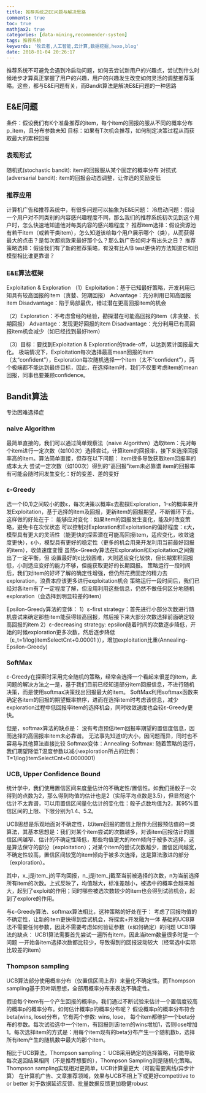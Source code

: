 ```yaml
---
title: 推荐系统之EE问题与解决思路
comments: true
toc: true
mathjax2: true
categories: [data-mining,recommender-system]
tags: 推荐系统
keywords: '牧云者,人工智能,云计算,数据挖掘,hexo,blog'
date: 2018-01-04 20:26:17
---
```

推荐系统不可避免会遇到冷启动问题，如何去尝试新用户的兴趣点，尝试到什么时候地步才算真正掌握了用户的兴趣，用户的兴趣发生改变如何灵活的调整推荐策略。这些，都与E&E问题有关，而Bandit算法是解决E&E问题的一种思路
 <!--more-->
## E&E问题
条件：假设我们有K个准备推荐的item，每个item的回报的服从不同的概率分布p_item，且分布参数未知
目标：如果有T次机会推荐，如何制定决策过程从而获取最大的累积回报
### 表现形式
随机式(stochastic bandit): item的回报服从某个固定的概率分布
对抗式(adversarial bandit): item的回报会动态调整，让你选的奖励变低
### 推荐应用
计算机广告和推荐系统中，有很多问题可以抽象为E&E问题：
冷启动问题：假设一个用户对不同类别的内容感兴趣程度不同，那么我们的推荐系统初次见到这个用户时，怎么快速地知道他对每类内容的感兴趣程度？
推荐item选择：假设资源池有若干item（或若干类item），怎么知道该给每个用户展示哪个（类），从而获得最大的点击？是每次都挑效果最好那个么？那么新广告如何才有出头之日？
推荐策略选择：假设我们有了新的推荐策略，有没有比A/B test更快的方法知道它和旧模型相比谁更靠谱？

### E&E算法框架
Exploitation & Exploration
（1）Exploitation：基于已知最好策略，开发利用已知具有较高回报的item（贪婪、短期回报）
Advantage：充分利用已知高回报item
Disadvantage：陷于局部最优，错过潜在更高回报item的机会

（2）Exploration：不考虑曾经的经验，勘探潜在可能高回报的item（非贪婪、长期回报）
Advantage：发现更好回报的item
Disadvantage：充分利用已有高回报item机会减少（如已经找到最好item）

（3）目标：要找到Exploitation & Exploration的trade-off，以达到累计回报最大化。
极端情况下，Exploitation每次选择最高mean回报的item（太“confident”），Exploration每次随机选择一个item（太不“confident”），两个极端都不能达到最终目标，因此，在选择item时，我们不仅要考虑item的mean回报，同事也要兼顾confidence。

## Bandit算法
专治困难选择症
### naive Algorithm
最简单直接的，我们可以通过简单观察法（naive Algorithm）选取item：先对每个item进行一定次数（如100次）选择尝试，计算item的回报率，接下来选择回报率高的item。算法简单直接，但存在以下问题：
item很多导致获取item回报率的成本太大
尝试一定次数（如100次）得到的“高回报”item未必靠谱
item的回报率有可能会随时间发生变化：好的变差、差的变好

### ε-Greedy
选一个(0,1)之间较小的数ε，每次决策以概率ε去勘探Exploration，1-ε的概率来开发Exploitation，基于选择的item及回报，更新item的回报期望，不断循环下去。
这样做的好处在于：
能够应对变化：如果item的回报发生变化，能及时改变策略，避免卡在次优状态
可以控制对Exploration和Exploitation的偏好程度：ε大，模型具有更大的灵活性（能更快的探索潜在可能高回报item，适应变化，收敛速度更快），ε小，模型具有更好的稳定性（更多的机会用来开发利用当前最好回报的item），收敛速度变慢
虽然ε-Greedy算法在Exploration和Exploitation之间做出了一定平衡，但
设置最好的ε比较困难，大则适应变化较快，但长期累积回报低，小则适应变好的能力不够，但能获取更好的长期回报。
策略运行一段时间后，我们对item的好坏了解的确定性增强，但仍然花费固定的精力去exploration，浪费本应该更多进行exploitation机会
策略运行一段时间后，我们已经对各item有了一定程度了解，但没用利用这些信息，仍然不做任何区分地随机exploration（会选择到明显较差的item）

Epsilon-Greedy算法的变体：
1）ε-first strategy：首先进行小部分次数进行随机尝试来确定那些item能获得较高回报，然后接下来大部分次数选择前面确定较高回报的item
2）ε-decreasing strategy: epsilon随着时间的次数逐步降低，开始的时候exploration更多次数，然后逐步降低（ε_t=1/log(itemSelectCnt+0.00001 )），增加exploitation比重(Annealing-Epsilon-Greedy)

### SoftMax
ε-Greedy在探索时采用完全随机的策略，经常会选择一个看起来很差的item，此问题的解决方法之一是，基于我们目前已经知道部分item回报信息，不进行随机决策，而是使用softmax决策找出回报最大的item。
SoftMax利用softmax函数来确定各item的回报的期望概率排序，进而在选择item时考虑该信息，减少exploration过程中低回报率item的选择机会，同时收敛速度也会较ε-Greedy更快。

但是，softmax算法的缺点是：
没有考虑预估item回报率期望的置信度信息，因而选择的高回报率item未必靠谱。
无法事先知道t的大小，因问题而异，同时也不容易与其他算法直接比较
Softmax变体：Annealing-Softmax:
随着策略的运行，我们期望降低T温度参数以减小exploration所占的比例：T=1/log(itemSelectCnt+0.0000001)

### UCB, Upper Confidence Bound
统计学中，我们使用置信区间来度量估计的不确定性/置信性。如我们摇骰子一次得到的点数为2，那么得到均值的估计也是2（实际平均点数是3.5），但显然这个估计不太靠谱，可以用置信区间量化估计的变化性：骰子点数均值为2，其95%置信区间的上限、下限分别为1.4、5.2。

UCB思想是乐观地面对不确定性，以item回报的置信上限作为回报预估值的一类算法，其基本思想是：我们对某个item尝试的次数越多，对该item回报估计的置信区间越窄、估计的不确定性降低，那些均值更大的item倾向于被多次选择，这是算法保守的部分（exploitation）；对某个item的尝试次数越少，置信区间越宽，不确定性较高，置信区间较宽的item倾向于被多次选择，这是算法激进的部分（exploration）。

其中，x_j是item_j的平均回报，n_j是item_j截至当前被选择的次数，n为当前选择所有item的次数。上式反映了，均值越大，标准差越小，被选中的概率会越来越大，起到了exploit的作用；同时哪些被选次数较少的item也会得到试验机会，起到了explore的作用。

与ε-Greedy算法、softmax算法相比，这种策略的好处在于：
考虑了回报均值的不确定性，让新的item更快得到尝试机会，将探索+开发融为一体
基础的UCB算法不需要任何参数，因此不需要考虑如何验证参数（ε如何确定）的问题
UCB1算法的缺点：
UCB1算法需要首先尝试一遍所有item，因此当item数量很多时是一个问题
一开始各item选择次数都比较少，导致得到的回报波动较大（经常选中实际比较差的item）

### Thompson sampling
UCB算法部分使用概率分布（仅置信区间上界）来量化不确定性。而Thompson sampling基于贝叶斯思想，全部用概率分布来表达不确定性。

假设每个item有一个产生回报的概率p，我们通过不断试验来估计一个置信度较高的概率p的概率分布。如何估计概率p的概率分布呢？ 假设概率p的概率分布符合beta(wins, lose)分布，它有两个参数: wins, lose， 每个item都维护一个beta分布的参数。每次试验选中一个item，有回报则该item的wins增加1，否则lose增加1。每次选择item的方式是：用每个item现有的beta分布产生一个随机数b，选择所有item产生的随机数中最大的那个item。

相比于UCB算法，Thompson sampling：
UCB采用确定的选择策略，可能导致每次返回结果相同（不是推荐想要的），Thompson Sampling则是随机化策略。
Thompson sampling实现相对更简单，UCB计算量更大（可能需要离线/异步计算）
在计算机广告、文章推荐领域，效果与UCB不相上下或更好competitive to or better
对于数据延迟反馈、批量数据反馈更加稳健robust
